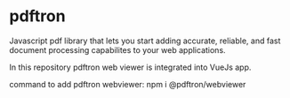 # pdftron
Javascript pdf library that lets you start adding accurate, reliable, and fast document processing capabilites to your web applications.

In this repository pdftron web viewer is integrated into VueJs app.


command to add pdftron webviewer:
npm i @pdftron/webviewer

